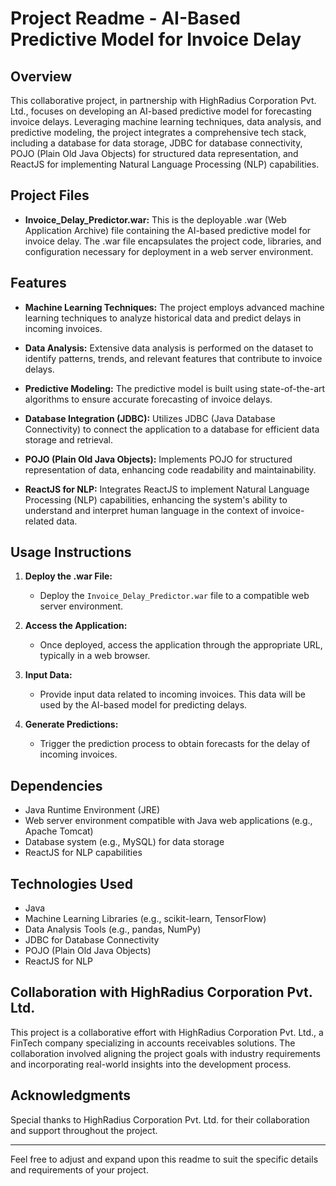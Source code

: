 # Project Readme - AI-Based Predictive Model for Invoice Delay

## Overview

This collaborative project, in partnership with HighRadius Corporation Pvt. Ltd., focuses on developing an AI-based predictive model for forecasting invoice delays. Leveraging machine learning techniques, data analysis, and predictive modeling, the project integrates a comprehensive tech stack, including a database for data storage, JDBC for database connectivity, POJO (Plain Old Java Objects) for structured data representation, and ReactJS for implementing Natural Language Processing (NLP) capabilities.

## Project Files

- **Invoice_Delay_Predictor.war:** This is the deployable .war (Web Application Archive) file containing the AI-based predictive model for invoice delay. The .war file encapsulates the project code, libraries, and configuration necessary for deployment in a web server environment.

## Features

- **Machine Learning Techniques:** The project employs advanced machine learning techniques to analyze historical data and predict delays in incoming invoices.

- **Data Analysis:** Extensive data analysis is performed on the dataset to identify patterns, trends, and relevant features that contribute to invoice delays.

- **Predictive Modeling:** The predictive model is built using state-of-the-art algorithms to ensure accurate forecasting of invoice delays.

- **Database Integration (JDBC):** Utilizes JDBC (Java Database Connectivity) to connect the application to a database for efficient data storage and retrieval.

- **POJO (Plain Old Java Objects):** Implements POJO for structured representation of data, enhancing code readability and maintainability.

- **ReactJS for NLP:** Integrates ReactJS to implement Natural Language Processing (NLP) capabilities, enhancing the system's ability to understand and interpret human language in the context of invoice-related data.

## Usage Instructions

1. **Deploy the .war File:**
   - Deploy the `Invoice_Delay_Predictor.war` file to a compatible web server environment.

2. **Access the Application:**
   - Once deployed, access the application through the appropriate URL, typically in a web browser.

3. **Input Data:**
   - Provide input data related to incoming invoices. This data will be used by the AI-based model for predicting delays.

4. **Generate Predictions:**
   - Trigger the prediction process to obtain forecasts for the delay of incoming invoices.

## Dependencies

- Java Runtime Environment (JRE)
- Web server environment compatible with Java web applications (e.g., Apache Tomcat)
- Database system (e.g., MySQL) for data storage
- ReactJS for NLP capabilities

## Technologies Used

- Java
- Machine Learning Libraries (e.g., scikit-learn, TensorFlow)
- Data Analysis Tools (e.g., pandas, NumPy)
- JDBC for Database Connectivity
- POJO (Plain Old Java Objects)
- ReactJS for NLP

## Collaboration with HighRadius Corporation Pvt. Ltd.

This project is a collaborative effort with HighRadius Corporation Pvt. Ltd., a FinTech company specializing in accounts receivables solutions. The collaboration involved aligning the project goals with industry requirements and incorporating real-world insights into the development process.

## Acknowledgments

Special thanks to HighRadius Corporation Pvt. Ltd. for their collaboration and support throughout the project.

---

Feel free to adjust and expand upon this readme to suit the specific details and requirements of your project.
